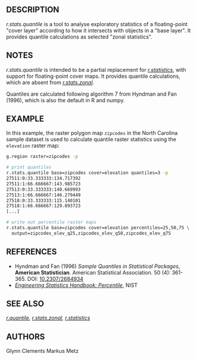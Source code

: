 ## DESCRIPTION

*r.stats.quantile* is a tool to analyse exploratory statistics of a
floating-point "cover layer" according to how it intersects with objects
in a "base layer". It provides quantile calculations as selected "zonal
statistics".

## NOTES

*r.stats.quantile* is intended to be a partial replacement for
*[r.statistics](r.statistics.md)*, with support for floating-point cover
maps. It provides quantile calculations, which are absent from
*[r.stats.zonal](r.stats.zonal.md)*.

Quantiles are calculated following algorithm 7 from Hyndman and Fan
(1996), which is also the default in R and numpy.

## EXAMPLE

In this example, the raster polygon map `zipcodes` in the North Carolina
sample dataset is used to calculate quantile raster statistics using the
`elevation` raster map:

```bash
g.region raster=zipcodes -p

# print quantiles
r.stats.quantile base=zipcodes cover=elevation quantiles=3 -p
27511:0:33.333333:134.717392
27511:1:66.666667:143.985723
27513:0:33.333333:140.669993
27513:1:66.666667:146.279449
27518:0:33.333333:115.140101
27518:1:66.666667:129.893723
[...]

# write out percentile raster maps
r.stats.quantile base=zipcodes cover=elevation percentiles=25,50,75 \
  output=zipcodes_elev_q25,zipcodes_elev_q50,zipcodes_elev_q75
```

## REFERENCES

- Hyndman and Fan (1996) *Sample Quantiles in Statistical Packages*,
  **American Statistician**. American Statistical Association. 50 (4):
  361-365. DOI:
  [10.2307/2684934](https://doi.org/10.2307/2684934%3E10.2307/2684934)
- [*Engineering Statistics Handbook:
  Percentile*](https://www.itl.nist.gov/div898/handbook/prc/section2/prc262.htm),
  NIST

## SEE ALSO

*[r.quantile](r.quantile.md), [r.stats.zonal](r.stats.zonal.md),
[r.statistics](r.statistics.md)*

## AUTHORS

Glynn Clements
Markus Metz
